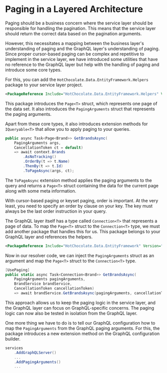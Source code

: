 # Paging in a Layered Architecture

Paging should be a business concern where the service layer should be responsible for handling the pagination. This means that the service layer should return the correct data based on the pagination arguments.

However, this necessitates a mapping between the business layer's understanding of paging and the GraphQL layer's understanding of paging. Since proper cursor-based paging can be complex and repetitive to implement in the service layer, we have introduced some utilities that have no reference to the GraphQL layer but help with the handling of paging and introduce some core types.

For this, you can add the `HotChocolate.Data.EntityFramework.Helpers` package to your service layer project.

```xml
<PackageReference Include="HotChocolate.Data.EntityFramework.Helpers" Version="14.0.0-p.106" />
```

This package introduces the `Page<T>` struct, which represents one page of the data set. It also introduces the `PagingArguments` struct that represents the paging arguments.

Apart from these core types, it also introduces extension methods for `IQueryable<T>` that allow you to apply paging to your queries.

```csharp
public async Task<Page<Brand>> GetBrandsAsync(
    PagingArguments args, 
    CancellationToken ct = default)
    => await context.Brands
        .AsNoTracking()
        .OrderBy(t => t.Name)
        .ThenBy(t => t.Id)
        .ToPageAsync(args, ct);
```

The `ToPageAsync` extension method applies the paging arguments to the query and returns a `Page<T>` struct containing the data for the current page along with some meta information.

With cursor-based paging or keyset paging, order is important. At the very least, you need to specify an order by clause on your key. The key must always be the last order instruction in your query.

The GraphQL layer itself has a type called `Connection<T>` that represents a page of data. To map the `Page<T>` struct to the `Connection<T>` type, we must add another package that handles this for us. This package belongs to your GraphQL layer and references the helpers.

```xml
<PackageReference Include="HotChocolate.Data.EntityFramework" Version="14.0.0-p.106" />
```

Now in our resolver code, we can inject the `PagingArguments` struct as an argument and map the `Page<T>` struct to the `Connection<T>` type.

```csharp
[UsePaging]
public static async Task<Connection<Brand>> GetBrandsAsync(
    PagingArguments pagingArguments,
    BrandService brandService,
    CancellationToken cancellationToken)
    => await brandService.GetBrandsAsync(pagingArguments, cancellationToken).ToConnectionAsync();
```

This approach allows us to keep the paging logic in the service layer, and the GraphQL layer can focus on GraphQL-specific concerns. The paging logic can now also be tested in isolation from the GraphQL layer.

One more thing we have to do is to tell our GraphQL configuration how to map the `PagingArguments` from the GraphQL paging arguments. For this, the package introduces a new extension method on the GraphQL configuration builder.

```csharp
services
    .AddGraphQLServer()
    ...
    .AddPagingArguments()
    ...
```
